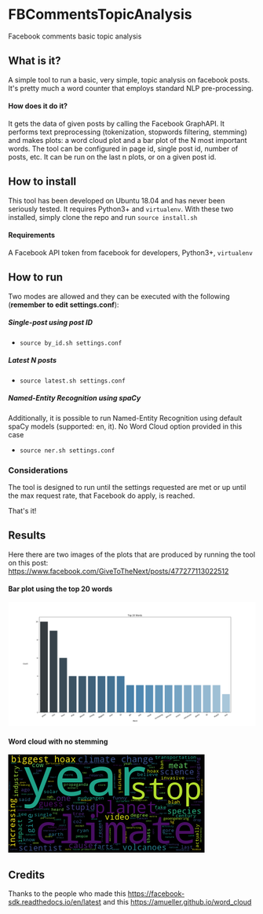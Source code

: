 # FBCommentsTopicAnalysis
Facebook comments basic topic analysis

## What is it?
A simple tool to run a basic, very simple, 
topic analysis on facebook posts. 
It's pretty much a word counter that employs 
standard NLP pre-processing.

#### How does it do it?
It gets the data of given posts by calling
the Facebook GraphAPI. It performs text preprocessing
(tokenization, stopwords filtering, stemming) and makes plots:
a word cloud plot and a bar plot of the N most important words.
The tool can be configured in page id, single post id, number of
posts, etc. 
It can be run on the last n plots, or on a given post id.

## How to install

This tool has been developed on Ubuntu 18.04 and has never been 
seriously tested. 
It requires Python3+ and `virtualenv`. 
With these two installed, simply clone the repo
and run `source install.sh`

#### Requirements

A Facebook API token from facebook for developers, 
Python3+, `virtualenv`


## How to run
Two modes are allowed and they can be executed with the following 
(**remember to edit settings.conf**): 
##### Single-post using post ID
* `source by_id.sh settings.conf` 
##### Latest N posts
* `source latest.sh settings.conf`

##### Named-Entity Recognition using spaCy
Additionally, it is possible to run Named-Entity Recognition using 
default spaCy models (supported: en, it). 
No Word Cloud option provided in this case
* `source ner.sh settings.conf`


### Considerations 
The tool is designed to run until the settings requested are met or 
up until the max request rate, that Facebook do apply, is reached.

That's it!

## Results 
Here there are two images of the plots that are produced 
by running the tool on this post:
https://www.facebook.com/GiveToTheNext/posts/477277113022512

#### Bar plot using the top 20 words

![alt_text](https://raw.githubusercontent.com/fabriziomiano/FBCommentsTopicAnalysis/master/sample_img/barplot_445363319547225_477277113022512.png)

#### Word cloud with no stemming 

![alt text](https://raw.githubusercontent.com/fabriziomiano/FBCommentsTopicAnalysis/master/sample_img/wc_445363319547225_477277113022512.png)


## Credits
Thanks to the people who made 
this https://facebook-sdk.readthedocs.io/en/latest and 
this https://amueller.github.io/word_cloud
